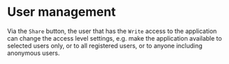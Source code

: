 # User management

Via the `Share` button, the user that has the `Write` access to the application can change the access level settings, e.g. make the application available to selected users only, or to all registered users, or to anyone including anonymous users.

